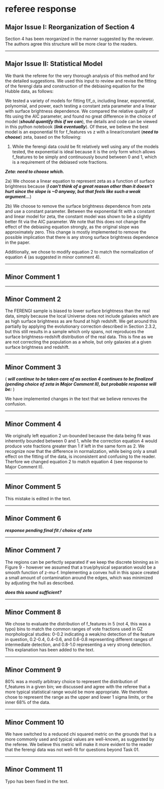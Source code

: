 referee response
==========
Major Issue I: Reorganization of Section 4
------------------------------------------
Section 4 has been reorganized in the manner suggested by the reviewer. The authors agree this structure will be more clear to the readers. 

------------------------------------------
Major Issue II: Statistical Model
------------------------------------------

We thank the referee for the very thorough analysis of this method and for the detailed suggestions. We used this input to review and revise the fitting of the ferengi data and construction of the debiasing equation for the Hubble data, as follows:

We tested a variety of models for fitting f/f_o, including linear, exponential, polynomial, and power, each testing a constant zeta parameter and a linear with surface brightness dependence. We compared the relative quality of fits using the AIC parameter, and found no great difference in the choice of model (***should quantify this if we can***), the details and code can be viewed in this python notebook (***link eventually***). Of these, we believe the best model is an exponential fit for f_features vs z with a linear/constant (***need to choose***) zeta, based on the following:

1) While the ferengi data could be fit relatively well using any of the models tested, the exponential is ideal because it is the only form which allows f_features to be simply and continuously bound between 0 and 1, which is a requirement of the debiased vote fractions. 

***Zeta: need to choose which.***

2a) We choose a linear equation to represent zeta as a function of surface brightness because (***I can't think of a great reason other than it doesn't hurt since the slope is ~0 anyway, but that feels like such a weak argument...***) 

2b) We choose to remove the surface brightness dependence from zeta and use a constant parameter. Between the exponential fit with a constant and linear model for zeta, the constant model was shown to be a slightly better fit via the AIC parameter. We note that this does not change the effect of the debiasing equation strongly, as the original slope was approximately zero. This change is mostly implemented to remove the possible implication that there is any strong surface brightness dependence in the paper. 

Additionally, we chose to modify equation 2 to match the normalization of equation 4 (as suggested in minor comment 4). 

-----------------------------------
Minor Comment 1
-----------------------------------


-----------------------------------
Minor Comment 2
-----------------------------------

The FERENGI sample is biased to lower surface brightness than the real data, simply because the local Universe does not include galaxies which are as high surface brightness as are found at high redshift. We get around this partially by applying the evolutionary correction described in Section 2.3.2, but this still results in a sample which only spans, not reproduces the surface brightness-redshift distribution of the real data. This is fine as we are not correcting the population as a whole, but only galaxies at a given surface brightness and redshift.

-----------------------------------
Minor Comment 3
-----------------------------------

( ***will continue to be taken care of as section 4 continues to be finalized (pending choice of zeta in Major Comment II), but probable response will be:*** )

We have implemented changes in the text that we believe removes the confusion.

-----------------------------------
Minor Comment 4
-----------------------------------

We originally left equation 2 un-bounded because the data being fit was inherently bounded between 0 and 1, while the correction equation 4 would produce vote fractions greater than 1 if left in the same form as 2. We recognize now that the difference in normalization, while being only a small effect on the fitting of the data, is inconsistent and confusing to the reader. Therfore we changed equation 2 to match equation 4 (see response to Major Comment II). 

----------------------------------
Minor Comment 5
----------------------------------

This mistake is edited in the text.

---------------------------------
Minor Comment 6
----------------------------------

***response pending final fit / choice of zeta***

----------------------------------
Minor Comment 7
----------------------------------

The regions can be perfectly separated if we keep the discrete binning as in Figure 9 - however we assumed that a true/physical separation would be a smooth function of z-mu-f. Implementing a convex hull in this space created a small amount of contamination around the edges, which was minimized by adjusting the hull as described. 

***does this sound sufficient?*** 

----------------------------------
Minor Comment 8
----------------------------------

We chose to evaluate the distribution of f_features in 5 (not 4, this was a typo) bins to match the common ranges of vote fractions used in GZ morphological studies: 0-0.2 indicating a weak/no detection of the feature in question, 0.2-0.4, 0.4-0.6, and 0.6-0.8 representing different ranges of intermediate detection, and 0.8-1.0 representing a very strong detection. This explanation has been added to the text. 

----------------------------------
Minor Comment 9
----------------------------------
80% was a mostly arbitrary choice to represent the distribution of f_features in a given bin; we discussed and agree with the referee that a more typical statistical range would be more appropriate. We therefore chose to represent the range as the upper and lower 1 sigma limits, or the inner 68% of the data. 

----------------------------------
Minor Comment 10
----------------------------------
We have switched to a reduced chi squared metric on the grounds that is a more commonly used and typical values are well-known, as suggested by the referee. We believe this metric will make it more evident to the reader that the ferengi data was not well-fit for questions beyond Task 01. 

----------------------------------
Minor Comment 11
----------------------------------
Typo has been fixed in the text. 


